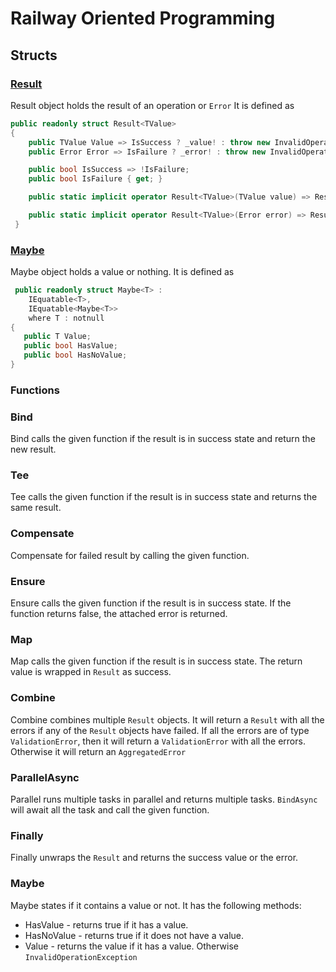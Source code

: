 # Railway Oriented Programming

## Structs

### [Result](RailwayOrientedProgramming/src/Result/Result{TValue}.cs)

 Result object holds the result of an operation or `Error`
 It is defined as

```csharp
public readonly struct Result<TValue>
{
    public TValue Value => IsSuccess ? _value! : throw new InvalidOperationException;
    public Error Error => IsFailure ? _error! : throw new InvalidOperationException;

    public bool IsSuccess => !IsFailure;
    public bool IsFailure { get; }

    public static implicit operator Result<TValue>(TValue value) => Result.Success(value);

    public static implicit operator Result<TValue>(Error error) => Result.Failure<TValue>(error);
 }
 ```
 
 ### [Maybe](RailwayOrientedProgramming\src\Maybe\Maybe{T}.cs)

Maybe object holds a value or nothing. It is defined as

```csharp
 public readonly struct Maybe<T> :
    IEquatable<T>,
    IEquatable<Maybe<T>>
    where T : notnull
{
   public T Value;
   public bool HasValue;
   public bool HasNoValue;
}
```

### Functions

### Bind

Bind calls the given function if the result is in success state and return the new result.

### Tee

Tee calls the given function if the result is in success state and returns the same result.

### Compensate

 Compensate for failed result by calling the given function.

### Ensure

 Ensure calls the given function if the result is in success state.
 If the function returns false, the attached error is returned.

### Map

 Map calls the given function if the result is in success state.
 The return value is wrapped in `Result` as success.

### Combine

 Combine combines multiple `Result` objects. It will return a `Result` with all the errors if any of the `Result` objects have failed.
 If all the errors are of type `ValidationError`, then it will return a `ValidationError` with all the errors. 
 Otherwise it will return an `AggregatedError`

### ParallelAsync

 Parallel runs multiple tasks in parallel and returns multiple tasks. `BindAsync` will await all the task and call the given function.

### Finally

 Finally unwraps the `Result` and returns the success value or the error.

 ### Maybe

 Maybe states if it contains a value or not.
 It has the following methods:

- HasValue - returns true if it has a value.
- HasNoValue - returns true if it does not have a value.
- Value - returns the value if it has a value. Otherwise `InvalidOperationException`